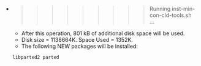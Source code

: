 * >>>>>>>>> Running inst-min-con-cld-tools.sh ...
  * After this operation, 801 kB of additional disk space will be used.
  * Disk size = 1138664K. Space Used = 1352K.
  * The following NEW packages will be installed:
  ```bash
  libparted2 parted
  ```
